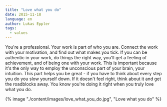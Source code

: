 ```yaml
---
title: "Love what you do"
date: 2015-11-18
language: en
author: Lukas Eppler
tags:
  - values
---
```


You're a professional. Your work is part of who you are. Connect the work with your motivation, and find out what makes you tick. If you can be authentic in your work, do things the right way, you'll get a feeling of achievement, and of being one with your work. This is important because it's the only way to employ the unconscious part of your brain, your intuition. This part helps you be great - if you have to think about every step you do you slow yourself down. If it doesn't feel right, think about it and get the roadblocks away. You know you're doing it right when you truly love what you do.

{% image "./content/images/love_what_you_do.jpg", "Love what you do" %}
